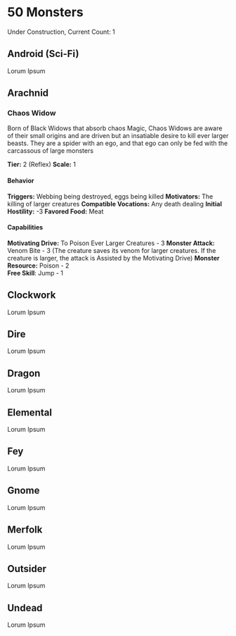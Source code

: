 # 50 Monsters
Under Construction, Current Count: 1

## Android (Sci-Fi)
Lorum Ipsum

## Arachnid
### Chaos Widow
Born of Black Widows that absorb chaos Magic, Chaos Widows are aware of their small origins and are driven but an insatiable desire to kill ever larger beasts.  They are a spider with an ego, and that ego can only be fed with the carcassous of large monsters

**Tier:** 2 (Reflex)
**Scale:** 1
#### Behavior
**Triggers:** Webbing being destroyed, eggs being killed
**Motivators:** The killing of larger creatures
**Compatible Vocations:** Any death dealing
**Initial Hostility:** -3 
**Favored Food:** Meat

#### Capabilities
**Motivating Drive:** To Poison Ever Larger Creatures - 3
**Monster Attack:** Venom Bite - 3 (The creature saves its venom for larger creatures.  If the creature is larger, the attack is Assisted by the Motivating Drive)
**Monster Resource:** Poison - 2  
**Free Skill**: Jump - 1



## Clockwork
Lorum Ipsum

## Dire
Lorum Ipsum

## Dragon
Lorum Ipsum

## Elemental
Lorum Ipsum

## Fey
Lorum Ipsum

## Gnome
Lorum Ipsum

## Merfolk
Lorum Ipsum

## Outsider
Lorum Ipsum

## Undead
Lorum Ipsum
